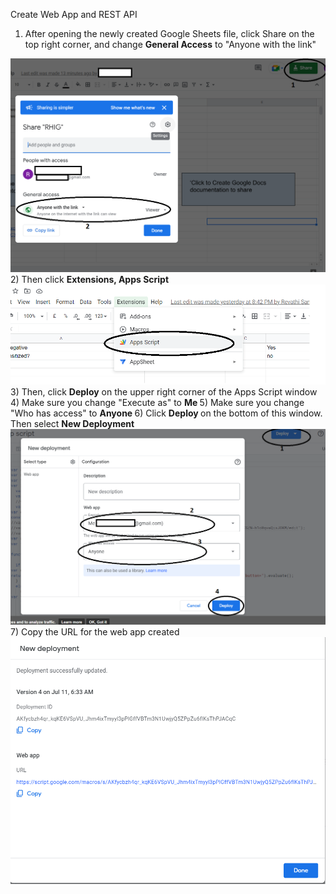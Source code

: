 Create Web App and REST API

1) After opening the newly created Google Sheets file, click Share on the top right corner, and change <b>General Access</b> to "Anyone with the link"
<img src="shares.png">  
2) Then click <b> Extensions, Apps Script </b>
<img src="create app.png">
3) Then, click <b>Deploy</b> on the upper right corner of the Apps Script window
4) Make sure you change "Execute as" to <b> Me </b>
5) Make sure you change "Who has access" to <b> Anyone </b>
6) Click <b>Deploy </b> on the bottom of this window.  Then select <b> New Deployment </b>
<img src="deploy.png">
7) Copy the URL for the web app created
<img src ="webapp.png">
